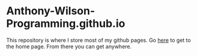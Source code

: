 # Anthony-Wilson-Programming.github.io

<html>
  <head>
  </head>
  <body>
    <p>
      This repository is where I store most of my github pages. Go <a href="https://anthony-wilson-programming.github.io" target:"_blank">here</a> to get to the home page. From there you can get anywhere.
    </p>
  </body>
</html>
